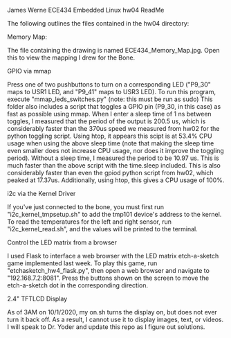 James Werne
ECE434 Embedded Linux
hw04 ReadMe

The following outlines the files contained in the hw04 directory:


Memory Map:

The file containing the drawing is named ECE434_Memory_Map.jpg. Open this to view the mapping I drew for the Bone.


GPIO via mmap

Press one of two pushbuttons to turn on a corresponding LED ("P9_30" maps to USR1 LED, and "P9_41" maps to USR3 LED). To run this program, execute "mmap_leds_switches.py" (note: this must be run as sudo)
This folder also includes a script that toggles a GPIO pin (P9_30, in this case) as fast as possible using mmap.
When I enter a sleep time of 1 ns between toggles, I measured that the period of the output is 200.5 us, which is considerably faster than the 370us speed we measured from hw02 for the python toggling script. Using htop, it appears this scipt
is at 53.4% CPU usage when using the above sleep time (note that making the sleep time even smaller does not increase CPU usage, nor does it improve the toggling period).
Without a sleep time, I measured the period to be 10.97 us. This is much faster than the above script with the time.sleep included. This is also considerably faster than even the gpiod python script from hw02, which peaked at 17.37us. Additionally, 
using htop, this gives a CPU usage of 100%.



i2c via the Kernel Driver

If you've just connected to the bone, you must first run "i2c_kernel_tmpsetup.sh" to add the tmp101 device's address to the kernel. To read the temperatures for the left and right sensor, run "i2c_kernel_read.sh", and the values will be printed to the terminal.



Control the LED matrix from a browser

I used Flask to interface a web browser with the LED matrix etch-a-sketch game implemented last week. To play this game, run "etchasketch_hw4_flask.py", then open a web browser and navigate to "192.168.7.2:8081". Press the buttons shown on the screen to move the etch-a-sketch dot in the corresponding direction.



2.4" TFTLCD Display

As of 3AM on 10/1/2020, my on.sh turns the display on, but does not ever turn it back off. As a result, I cannot use it to display images, text, or videos. I will speak to Dr. Yoder and update this repo as I figure out solutions.
